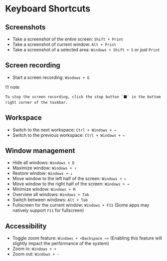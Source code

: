 # Keyboard Shortcuts

## Screenshots

* Take a screenshot of the entire screen: `Shift + Print`
* Take a screenshot of current window: `Alt + Print`
* Take a screenshot of a selected area: `Windows + Shift + S` or just `Print`

## Screen recording

* Start a screen recording: `Windows + G`

!!! note

    To stop the screen recording, click the stop button `⬛` in the bottom right corner of the taskbar.

## Workspace

* Switch to the next workspace: `Ctrl + Windows + →`
* Switch to the previous workspace: `Ctrl + Windows + ←`

## Window management

* Hide all windows: `Windows + D`
* Maximize window: `Windows + ↑`
* Restore window: `Windows + ↓`
* Move window to the left half of the screen: `Windows + ←`
* Move window to the right half of the screen: `Windows + →`
* Minimize window: `Windows + M`
* Overview all windows: `Windows + Tab`
* Switch between windows: `Alt + Tab`
* Fullscreen for the current window: `Windows + F11` (Some apps may natively support `F11` for fullscreen)

## Accessibility

* Toggle zoom feature: `Windows + <Backspace ←>` (Enabling this feature will slightly impact the performance of the system)
* Zoom in: `Windows + +`
* Zoom out: `Windows + -`
